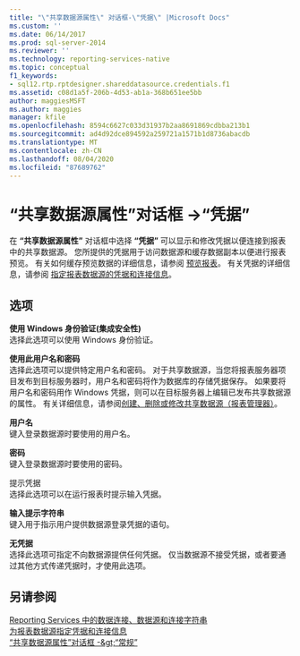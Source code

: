 ```yaml
---
title: "\"共享数据源属性\" 对话框-\"凭据\" |Microsoft Docs"
ms.custom: ''
ms.date: 06/14/2017
ms.prod: sql-server-2014
ms.reviewer: ''
ms.technology: reporting-services-native
ms.topic: conceptual
f1_keywords:
- sql12.rtp.rptdesigner.shareddatasource.credentials.f1
ms.assetid: c08d1a5f-206b-4d53-ab1a-368b651ee5bb
author: maggiesMSFT
ms.author: maggies
manager: kfile
ms.openlocfilehash: 8594c6627c033d31937b2aa8691869cdbba213b1
ms.sourcegitcommit: ad4d92dce894592a259721a1571b1d8736abacdb
ms.translationtype: MT
ms.contentlocale: zh-CN
ms.lasthandoff: 08/04/2020
ms.locfileid: "87689762"
---
```

# <a name="shared-data-source-properties-dialog-box-credentials"></a>“共享数据源属性”对话框 -&gt;“凭据”
  在 **“共享数据源属性”** 对话框中选择 **“凭据”** 可以显示和修改凭据以便连接到报表中的共享数据源。 您所提供的凭据用于访问数据源和缓存数据副本以便进行报表预览。 有关如何缓存预览数据的详细信息，请参阅 [预览报表](reports/previewing-reports.md)。 有关凭据的详细信息，请参阅 [指定报表数据源的凭据和连接信息](report-data/specify-credential-and-connection-information-for-report-data-sources.md)。  
  
## <a name="options"></a>选项  
 **使用 Windows 身份验证(集成安全性)**  
 选择此选项可以使用 Windows 身份验证。  
  
 **使用此用户名和密码**  
 选择此选项可以提供特定用户名和密码。 对于共享数据源，当您将报表服务器项目发布到目标服务器时，用户名和密码将作为数据库的存储凭据保存。 如果要将用户名和密码用作 Windows 凭据，则可以在目标服务器上编辑已发布共享数据源的属性。 有关详细信息，请参阅[创建、删除或修改共享数据源（报表管理器）](../../2014/reporting-services/create-delete-or-modify-a-shared-data-source-report-manager.md)。  
  
 **用户名**  
 键入登录数据源时要使用的用户名。  
  
 **密码**  
 键入登录数据源时要使用的密码。  
  
  提示凭据  
 选择此选项可以在运行报表时提示输入凭据。  
  
 **输入提示字符串**  
 键入用于指示用户提供数据源登录凭据的语句。  
  
 **无凭据**  
 选择此选项可指定不向数据源提供任何凭据。 仅当数据源不接受凭据，或者要通过其他方式传递凭据时，才使用此选项。  
  
## <a name="see-also"></a>另请参阅  
 [Reporting Services 中的数据连接、数据源和连接字符串](../../2014/reporting-services/data-connections-data-sources-and-connection-strings-in-reporting-services.md)   
 [为报表数据源指定凭据和连接信息](report-data/specify-credential-and-connection-information-for-report-data-sources.md)   
 [“共享数据源属性”对话框 -&amp;gt;“常规”](../../2014/reporting-services/shared-data-source-properties-dialog-box-general.md)  
  
  
